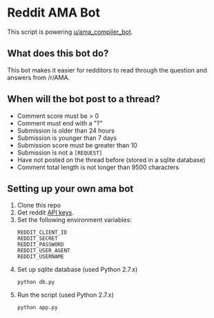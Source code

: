 # Reddit AMA Bot

This script is powering [u/ama_compiler_bot](https://www.reddit.com/user/ama_compiler_bot/).

## What does this bot do?
This bot makes it easier for redditors to read through the question and answers from /r/AMA.

## When will the bot post to a thread?
- Comment score must be > 0
- Comment must end with a "?"
- Submission is older than 24 hours
- Submission is younger than 7 days
- Submission score must be greater than 10
- Submission is not a `[REQUEST]`
- Have not posted on the thread before (stored in a sqlite database)
- Comment total length is not longer than 9500 characters

## Setting up your own ama bot
1. Clone this repo
2. Get reddit [API keys](https://github.com/reddit/reddit/wiki/API).
3. Set the following environment variables:
    ```
    REDDIT_CLIENT_ID
    REDDIT_SECRET
    REDDIT_PASSWORD
    REDDIT_USER_AGENT
    REDDIT_USERNAME
    ```
4. Set up sqlite database (used Python 2.7.x)
    ```
    python db.py
    ```
5. Run the script (used Python 2.7.x)
    ```
    python app.py
    ```
